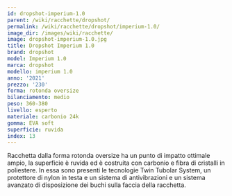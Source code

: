 ```yaml
---
id: dropshot-imperium-1.0
parent: /wiki/racchette/dropshot/
permalink: /wiki/racchette/dropshot/imperium-1.0/
image_dir: /images/wiki/racchette/
image: dropshot-imperium-1.0.jpg
title: Dropshot Imperium 1.0
brand: dropshot
model: Imperium 1.0
marca: dropshot
modello: imperium 1.0
anno: '2021'
prezzo: '230'
forma: rotonda oversize
bilanciamento: medio
peso: 360-380
livello: esperto
materiale: carbonio 24k
gomma: EVA soft
superficie: ruvida
index: 13
---
```

Racchetta dalla forma rotonda oversize ha un punto di impatto ottimale ampio, la superficie è ruvida ed è costruita con carbonio e fibra di cristalli in poliestere. In essa sono presenti le tecnologie Twin Tubolar System, un protettore di nylon in testa e un sistema di antivibrazioni e un sistema avanzato di disposizione dei buchi sulla faccia della racchetta.